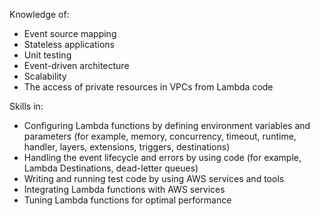 Knowledge of:
- Event source mapping
- Stateless applications
- Unit testing
- Event-driven architecture
- Scalability
- The access of private resources in VPCs from Lambda code

Skills in:
- Configuring Lambda functions by defining environment variables and
parameters (for example, memory, concurrency, timeout, runtime, handler,
layers, extensions, triggers, destinations)
- Handling the event lifecycle and errors by using code (for example, Lambda
Destinations, dead-letter queues)
- Writing and running test code by using AWS services and tools
- Integrating Lambda functions with AWS services
- Tuning Lambda functions for optimal performance